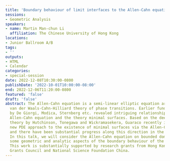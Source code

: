 ```yaml
---
title: 'Boundary behaviour of limit interfaces to the Allen-Cahn equation '
sessions:
- Geometric Analysis
speakers:
- name: Martin Man-chun Li
  affiliation: The Chinese University of Hong Kong
locations:
- Junior Ballroom A/B
tags:
- ''
outputs:
- HTML
- Calendar
categories:
- special-session
date: 2022-12-08T10:30:00-0800
publishDate: '2022-10-01T10:00:00-08:00'
end: 2022-12-06T11:20:00-0800
featured: 'false'
draft: 'false'
abstract: The Allen-Cahn equation is a semi-linear elliptic equation arising in the
  van der Waals-Cahn-Hilliard theory of phase transitions. Earlier fundamental work
  by De Giorgi, Modica, Sternberg etc. revealed intriguing relationship between the
  Allen-Cahn equation and the theory minimal surfaces. Based on the deep regularity
  theory by Hutchinson, Tonegawa and Wickramasekera, Guaraco recently introduced a
  new PDE approach to the existence of minimal surfaces via the Allen-Cahn equation
  and there have been substantial progress along this direction in the past few years.
  In this talk, we will consider the Allen-Cahn equation on bounded domains and describe
  some geometric and analytic aspects of the boundary behaviour of the limit-interfaces.
  This work is substantially supported by research grants from Hong Kong Research
  Grants Council and National Science Foundation China.
---
```

